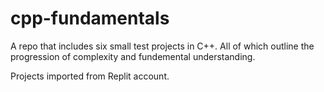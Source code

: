 # cpp-fundamentals
A repo that includes six small test projects in C++. All of which outline the progression of complexity and fundemental understanding.

Projects imported from Replit account.